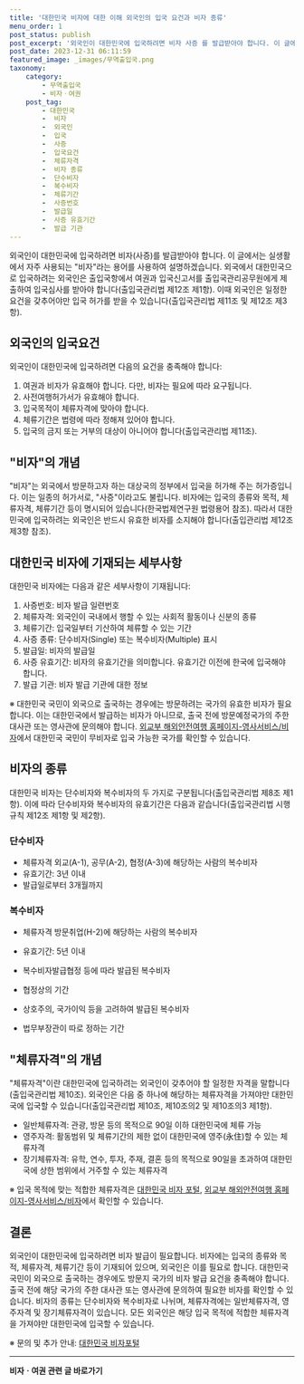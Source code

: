 ```yaml
---
title: '대한민국 비자에 대한 이해 외국인의 입국 요건과 비자 종류'
menu_order: 1
post_status: publish
post_excerpt: '외국인이 대한민국에 입국하려면 비자 사증 를 발급받아야 합니다. 이 글에서는 실생활에서 자주 사용되는  비자 라는 용어를 사용하여 설명하겠습니다. 외국에서 대한민국으로 입국하려는 외국인은 출입국항에서 여권과 입국신고서를 출입국관리공무원에게 제출하여 입국심사를 받아야 합니다 출입국관리법 제12조 제1항 . 이때 외국인은 일정한 요건을 갖추어야만 입국 허가를 받을 수 있습니다 출입국관리법 제11조 및 제12조 제3항 .'
post_date: 2023-12-31 06:11:59
featured_image: _images/무역출입국.png
taxonomy:
    category:
        - 무역출입국
        - 비자ㆍ여권
    post_tag:
        - 대한민국
        -  비자
        -  외국인
        -  입국
        -  사증
        -  입국요건
        -  체류자격
        -  비자 종류
        -  단수비자
        -  복수비자
        -  체류기간
        -  사증번호
        -  발급일
        -  사증 유효기간
        -  발급 기관
---
```



외국인이 대한민국에 입국하려면 비자(사증)를 발급받아야 합니다. 이 글에서는 실생활에서 자주 사용되는 "비자"라는 용어를 사용하여 설명하겠습니다. 외국에서 대한민국으로 입국하려는 외국인은 출입국항에서 여권과 입국신고서를 출입국관리공무원에게 제출하여 입국심사를 받아야 합니다(출입국관리법 제12조 제1항). 이때 외국인은 일정한 요건을 갖추어야만 입국 허가를 받을 수 있습니다(출입국관리법 제11조 및 제12조 제3항).

## 외국인의 입국요건

외국인이 대한민국에 입국하려면 다음의 요건을 충족해야 합니다:
1. 여권과 비자가 유효해야 합니다. 다만, 비자는 필요에 따라 요구됩니다.
2. 사전여행허가서가 유효해야 합니다.
3. 입국목적이 체류자격에 맞아야 합니다.
4. 체류기간은 법령에 따라 정해져 있어야 합니다.
5. 입국의 금지 또는 거부의 대상이 아니어야 합니다(출입국관리법 제11조).

## "비자"의 개념

"비자"는 외국에서 방문하고자 하는 대상국의 정부에서 입국을 허가해 주는 허가증입니다. 이는 일종의 허가서로, "사증"이라고도 불립니다. 비자에는 입국의 종류와 목적, 체류자격, 체류기간 등이 명시되어 있습니다(한국법제연구원 법령용어 참조). 따라서 대한민국에 입국하려는 외국인은 반드시 유효한 비자를 소지해야 합니다(출입관리법 제12조 제3항 참조).

## 대한민국 비자에 기재되는 세부사항

대한민국 비자에는 다음과 같은 세부사항이 기재됩니다:
1. 사증번호: 비자 발급 일련번호
2. 체류자격: 외국인이 국내에서 행할 수 있는 사회적 활동이나 신분의 종류
3. 체류기간: 입국일부터 기산하여 체류할 수 있는 기간
4. 사증 종류: 단수비자(Single) 또는 복수비자(Multiple) 표시
5. 발급일: 비자의 발급일
6. 사증 유효기간: 비자의 유효기간을 의미합니다. 유효기간 이전에 한국에 입국해야 합니다.
7. 발급 기관: 비자 발급 기관에 대한 정보

※ 대한민국 국민이 외국으로 출국하는 경우에는 방문하려는 국가의 유효한 비자가 필요합니다. 이는 대한민국에서 발급하는 비자가 아니므로, 출국 전에 방문예정국가의 주한 대사관 또는 영사관에 문의해야 합니다. [외교부 해외안전여행 홈페이지-영사서비스/비자](http://www.0404.go.kr/dev/main_index.mofa)에서 대한민국 국민이 무비자로 입국 가능한 국가를 확인할 수 있습니다.

## 비자의 종류

대한민국 비자는 단수비자와 복수비자의 두 가지로 구분됩니다(출입국관리법 제8조 제1항). 이에 따라 단수비자와 복수비자의 유효기간은 다음과 같습니다(출입국관리법 시행규칙 제12조 제1항 및 제2항).

### 단수비자
- 체류자격 외교(A-1), 공무(A-2), 협정(A-3)에 해당하는 사람의 복수비자
- 유효기간: 3년 이내
- 발급일로부터 3개월까지

### 복수비자
- 체류자격 방문취업(H-2)에 해당하는 사람의 복수비자
- 유효기간: 5년 이내

- 복수비자발급협정 등에 따라 발급된 복수비자
- 협정상의 기간

- 상호주의, 국가이익 등을 고려하여 발급된 복수비자
- 법무부장관이 따로 정하는 기간

## "체류자격"의 개념

"체류자격"이란 대한민국에 입국하려는 외국인이 갖추어야 할 일정한 자격을 말합니다(출입국관리법 제10조). 외국인은 다음 중 하나에 해당하는 체류자격을 가져야만 대한민국에 입국할 수 있습니다(출입국관리법 제10조, 제10조의2 및 제10조의3 제1항).

- 일반체류자격: 관광, 방문 등의 목적으로 90일 이하 대한민국에 체류 가능
- 영주자격: 활동범위 및 체류기간의 제한 없이 대한민국에 영주(永住)할 수 있는 체류자격
- 장기체류자격: 유학, 연수, 투자, 주재, 결혼 등의 목적으로 90일을 초과하여 대한민국에 상한 범위에서 거주할 수 있는 체류자격

※ 입국 목적에 맞는 적합한 체류자격은 [대한민국 비자 포털](http://www.visa.go.kr/), [외교부 해외안전여행 홈페이지-영사서비스/비자](http://www.0404.go.kr/dev/main_index.mofa)에서 확인할 수 있습니다.

## 결론

외국인이 대한민국에 입국하려면 비자 발급이 필요합니다. 비자에는 입국의 종류와 목적, 체류자격, 체류기간 등이 기재되어 있으며, 외국인은 이를 필요로 합니다. 대한민국 국민이 외국으로 출국하는 경우에도 방문지 국가의 비자 발급 요건을 충족해야 합니다. 출국 전에 해당 국가의 주한 대사관 또는 영사관에 문의하여 필요한 비자를 확인할 수 있습니다. 비자의 종류는 단수비자와 복수비자로 나뉘며, 체류자격에는 일반체류자격, 영주자격 및 장기체류자격이 있습니다. 모든 외국인은 해당 입국 목적에 적합한 체류자격을 가져야만 대한민국에 입국할 수 있습니다.

※ 문의 및 추가 안내: [대한민국 비자포털](http://www.Visa.go.kr/)
<!-- wp:separator -->
<hr class="wp-block-separator has-alpha-channel-opacity"/>
<!-- /wp:separator -->

<!-- wp:group {"backgroundColor":"base","layout":{"type":"constrained"}} -->
<div class="wp-block-group has-base-background-color has-background"><!-- wp:paragraph {"align":"center","fontSize":"medium"} -->
<p class="has-text-align-center has-large-font-size"><strong>비자ㆍ여권 관련 글 바로가기</strong></p>
<!-- /wp:paragraph -->


<!-- wp:latest-posts
{"categories":[{"id":16891,"count":19,"description":"","link":"https://uknowlaw.com/category/%eb%b9%84%ec%9e%90%e3%86%8d%ec%97%ac%ea%b6%8c/","name":"비자ㆍ여권","slug":"비자ㆍ여권","taxonomy":"category","parent":0,"meta":[],"_links":{"self":[{"href":"https://uknowlaw.com/wp-json/wp/v2/categories/16891"}],"collection":[{"href":"https://uknowlaw.com/wp-json/wp/v2/categories"}],"about":[{"href":"https://uknowlaw.com/wp-json/wp/v2/taxonomies/category"}],"wp:post_type":[{"href":"https://uknowlaw.com/wp-json/wp/v2/posts?categories=16891"}],"curies":[{"name":"wp","href":"https://api.w.org/{rel}","templated":true}]}}],"postsToShow":100,"excerptLength":28,"postLayout":"grid","columns":2,"featuredImageAlign":"left","featuredImageSizeSlug":"large","fontSize":"small"} /--></div>
<!-- /wp:group -->